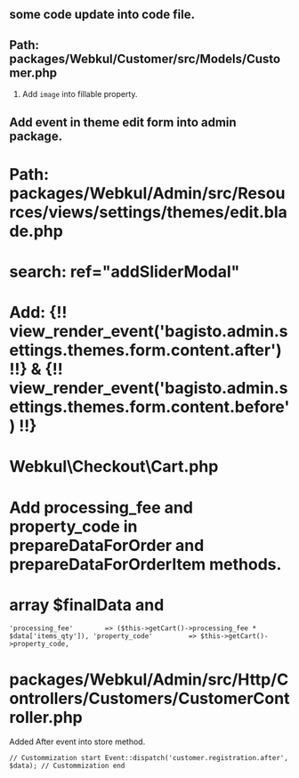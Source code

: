 ## some code update into code file.

## Path: packages/Webkul/Customer/src/Models/Customer.php

1. Add `image` into fillable property.



## Add event in theme edit form into admin package.

# Path: packages/Webkul/Admin/src/Resources/views/settings/themes/edit.blade.php
# search: ref="addSliderModal"

# Add: {!! view_render_event('bagisto.admin.settings.themes.form.content.after') !!} & {!! view_render_event('bagisto.admin.settings.themes.form.content.before') !!}


# Webkul\Checkout\Cart.php

# Add processing_fee and property_code in prepareDataForOrder and prepareDataForOrderItem methods.

# array $finalData and 

`
'processing_fee'        => ($this->getCart()->processing_fee * $data['items_qty']),
'property_code'         => $this->getCart()->property_code,
`


# packages/Webkul/Admin/src/Http/Controllers/Customers/CustomerController.php  
Added After event into store method.

`
// Custommization start
Event::dispatch('customer.registration.after', $data);
// Custommization end
`